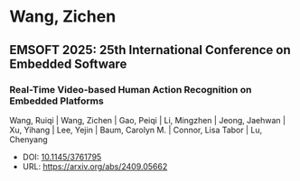 # Wang, Zichen

## EMSOFT 2025: 25th International Conference on Embedded Software

### Real-Time Video-based Human Action Recognition on Embedded Platforms
Wang, Ruiqi | Wang, Zichen | Gao, Peiqi | Li, Mingzhen | Jeong, Jaehwan | Xu, Yihang | Lee, Yejin | Baum, Carolyn M. | Connor, Lisa Tabor | Lu, Chenyang
* DOI: [10.1145/3761795](https://doi.org/10.1145/3761795)
* URL: <https://arxiv.org/abs/2409.05662>

